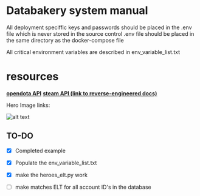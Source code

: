 # Databakery system manual
All deployment speciffic keys and passwords should be placed in the .env file which is never stored in the source control
.env file should be placed in the same directory as the docker-compose file

All critical environment variables are described in env_variable_list.txt

# resources

**[opendota API](https://docs.opendota.com/)**
**[steam API (link to reverse-engineered docs)](https://steamwebapi.azurewebsites.net/)**


Hero Image links:

![alt text](http://cdn.dota2.com/apps/dota2/images/heroes/alchemist_full.png) 

## TO-DO

- [x] Completed example
- [x] Populate the env_variable_list.txt
- [x] make the heroes_elt.py work
- [ ] make matches ELT for all account ID's in the database



